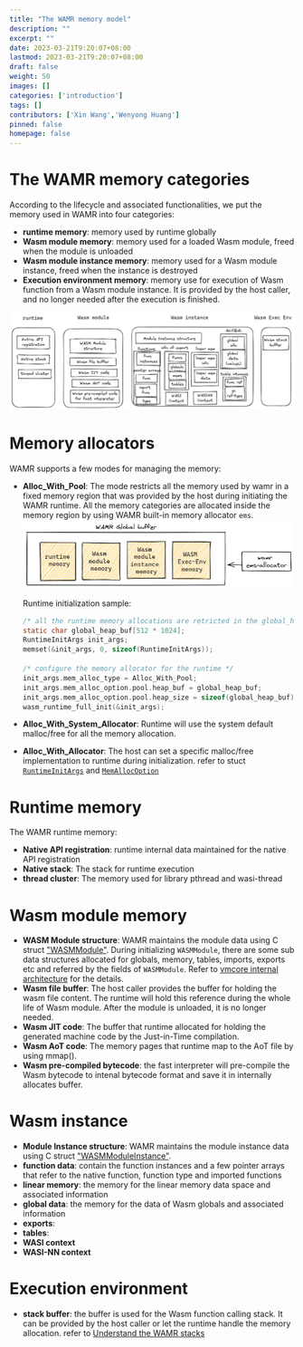 ```yaml
---
title: "The WAMR memory model"
description: ""
excerpt: ""
date: 2023-03-21T9:20:07+08:00
lastmod: 2023-03-21T9:20:07+08:00
draft: false
weight: 50
images: []
categories: ['introduction']
tags: []
contributors: ['Xin Wang','Wenyong Huang']
pinned: false
homepage: false
---
```



# The WAMR memory categories

According to the lifecycle and associated functionalities, we put the memory used in WAMR into four categories:
- **runtime memory**:  memory used by runtime globally
- **Wasm module memory**: memory used for a loaded Wasm module, freed when the module is unloaded
- **Wasm module instance memory**: memory used for a Wasm module instance, freed when the instance is destroyed
- **Execution environment memory**: memory use for execution of Wasm function from a Wasm module instance. It is provided by the host caller, and no longer needed after the execution is finished.

![](wamr_object_classify.excalidraw.png)

# Memory allocators
WAMR supports a few modes for managing the memory:
- **Alloc_With_Pool**: The mode restricts all the memory used by wamr in a fixed memory region that was provided by the host during initiating the WAMR runtime. All the memory categories are allocated inside the memory region by using WAMR built-in memory allocator `ems`.    
    ![](pool_mode.excalidraw.png)  

    Runtime initialization sample:  
    ```C
    /* all the runtime memory allocations are retricted in the global_heap_buf array */
    static char global_heap_buf[512 * 1024];
    RuntimeInitArgs init_args;
    memset(&init_args, 0, sizeof(RuntimeInitArgs));

    /* configure the memory allocator for the runtime */
    init_args.mem_alloc_type = Alloc_With_Pool;
    init_args.mem_alloc_option.pool.heap_buf = global_heap_buf;
    init_args.mem_alloc_option.pool.heap_size = sizeof(global_heap_buf);
    wasm_runtime_full_init(&init_args);
    ```
- **Alloc_With_System_Allocator**: Runtime will use the system default malloc/free for all the memory allocation.
- **Alloc_With_Allocator**: The host can set a specific malloc/free implementation to runtime during initialization. refer to stuct [`RuntimeInitArgs`](https://github.com/bytecodealliance/wasm-micro-runtime/blob/d75cb3224f7c8a6565937a6389936a1a2160fc59/core/iwasm/include/wasm_export.h#L143) and [`MemAllocOption`](https://github.com/bytecodealliance/wasm-micro-runtime/blob/d75cb3224f7c8a6565937a6389936a1a2160fc59/core/iwasm/include/wasm_export.h#L111)

# Runtime memory
The WAMR runtime  memory:
- **Native API registration**: runtime internal data maintained for the native API registration
- **Native stack**: The stack for runtime execution
- **thread cluster**: The memory used for library pthread and wasi-thread

# Wasm module memory
- **WASM Module structure**: WAMR maintains the module data using C struct ["WASMModule"](https://github.com/bytecodealliance/wasm-micro-runtime/blob/d75cb3224f7c8a6565937a6389936a1a2160fc59/core/iwasm/interpreter/wasm.h#LL407C8-L407C19). During initializing `WASMModule`, there are some sub data structures allocated for globals, memory, tables, imports, exports etc and referred by the fields of `WASMModule`. Refer to [vmcore internal architecture](https://github.com/bytecodealliance/wasm-micro-runtime/blob/main/core/iwasm/doc/wasm_function.MD) for the details.
- **Wasm file buffer**: The host caller provides the buffer for holding the wasm file content. The runtime will hold this reference during the whole life of Wasm module. After the module is unloaded, it is no longer needed.
- **Wasm JIT code**: The buffer that runtime allocated for holding the generated machine code by the Just-in-Time compilation.
- **Wasm AoT code**: The memory pages that runtime map to the AoT file by using mmap().
- **Wasm pre-compiled bytecode**: the fast interpreter will pre-compile the Wasm bytecode to intenal bytecode format and save it in internally allocates buffer.

# Wasm instance
- **Module Instance structure**: WAMR maintains the module instance data using C struct ["WASMModuleInstance"](https://github.com/bytecodealliance/wasm-micro-runtime/blob/d75cb3224f7c8a6565937a6389936a1a2160fc59/core/iwasm/interpreter/wasm_runtime.h#L252). 
- **function data**: contain the function instances and a few pointer arrays that refer to the native function, function type and imported functions
- **linear memory**: the memory for the linear memory data space and associated information
- **global data**: the memory for the data of Wasm globals and associated information
- **exports**: 
- **tables**: 
- **WASI context**
- **WASI-NN context**

# Execution environment
- **stack buffer**: the buffer is used for the Wasm function calling stack. It can be provided by the host caller or let the runtime handle the memory allocation. refer to [Understand the WAMR stacks](../understand-the-wamr-stacks/)
